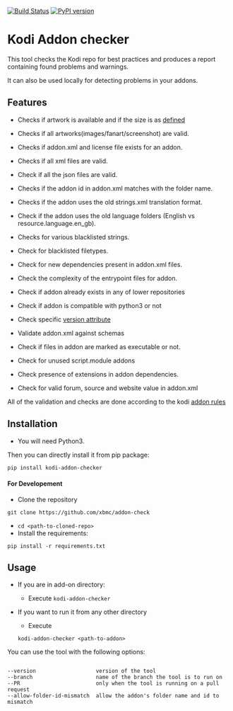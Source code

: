 [![Build Status](https://travis-ci.org/xbmc/addon-check.svg?branch=master)](https://travis-ci.org/xbmc/addon-check)
[![PyPI version](https://badge.fury.io/py/kodi-addon-checker.svg)](https://badge.fury.io/py/kodi-addon-checker)

# Kodi Addon checker

This tool checks the Kodi repo for best practices and produces a report containing found problems and warnings.

It can also be used locally for detecting problems in your addons.

## Features

- Checks if artwork is available and if the size is as [defined](https://kodi.wiki/view/Add-on_structure#icon.png)

- Checks if all artworks(images/fanart/screenshot) are valid.

- Checks if addon.xml and license file exists for an addon.

- Checks if all xml files are valid.

- Check if all the json files are valid.

- Checks if the addon id in addon.xml matches with the folder name.

- Checks if the addon uses the old strings.xml translation format.

- Check if the addon uses the old language folders (English vs resource.language.en_gb).

- Checks for various blacklisted strings.

- Check for blacklisted filetypes.

- Check for new dependencies present in addon.xml files.

- Check the complexity of the entrypoint files for addon.

- Check if addon already exists in any of lower repositories

- Check if addon is compatible with python3 or not

- Check specific [version attribute](https://kodi.wiki/view/Addon.xml#version_attribute_2)

- Validate addon.xml against schemas

- Check if files in addon are marked as executable or not.

- Check for unused script.module addons

- Check presence of extensions in addon dependencies.

- Check for valid forum, source and website value in addon.xml

All of the validation and checks are done according to the kodi [addon rules](https://kodi.wiki/view/Add-on_rules)

## Installation


* You will need Python3.

Then you can directly install it from pip package:

```bash
pip install kodi-addon-checker
```

#### For Developement

* Clone the repository
```
git clone https://github.com/xbmc/addon-check
```

* `cd <path-to-cloned-repo>`
* Install the requirements:
```
pip install -r requirements.txt
```

## Usage

* If you are in add-on directory:
    - Execute `kodi-addon-checker`

* If you want to run it from any other directory
    - Execute
    ```
    kodi-addon-checker <path-to-addon>
    ```

You can use the tool with the following options:
```

--version                   version of the tool
--branch                    name of the branch the tool is to run on
--PR                        only when the tool is running on a pull request
--allow-folder-id-mismatch  allow the addon's folder name and id to mismatch
```
